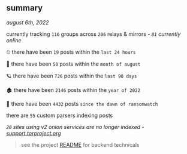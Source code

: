 
## summary
_august 6th, 2022_

currently tracking `116` groups across `206` relays & mirrors - _`81` currently online_

⏲ there have been `19` posts within the `last 24 hours`

🦈 there have been `50` posts within the `month of august`

🪐 there have been `726` posts within the `last 90 days`

🏚 there have been `2146` posts within the `year of 2022`

🦕 there have been `4432` posts `since the dawn of ransomwatch`

there are `55` custom parsers indexing posts

_`20` sites using v2 onion services are no longer indexed - [support.torproject.org](https://support.torproject.org/onionservices/v2-deprecation/)_

> see the project [README](https://github.com/joshhighet/ransomwatch#ransomwatch--) for backend technicals
